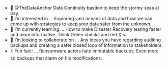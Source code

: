 - 👋 @TheDataAnchor
Data Continuity bastion to keep the stormy seas at bay.
- 👀 I’m interested in ...
  Exploring vast oceans of data and how we can come up with strategies to keep your data safer from the unknown.
- 🌱 I’m currently learning ...
  How to make Disaster Recovery testing faster and more informative.  Think Green checks and red X's.
- 💞️ I’m looking to collaborate on ...
  Any ideas you have regarding auditing backups and creating a safer closed loop of information to stakeholders.
- ⚡ Fun fact: ...
Ransomware actors hate immutable backups.  Even more so backups that alarm on file modifications.

<!---
TheDataAnchor/TheDataAnchor is a ✨ special ✨ repository because its `README.md` (this file) appears on your GitHub profile.
You can click the Preview link to take a look at your changes.
--->
